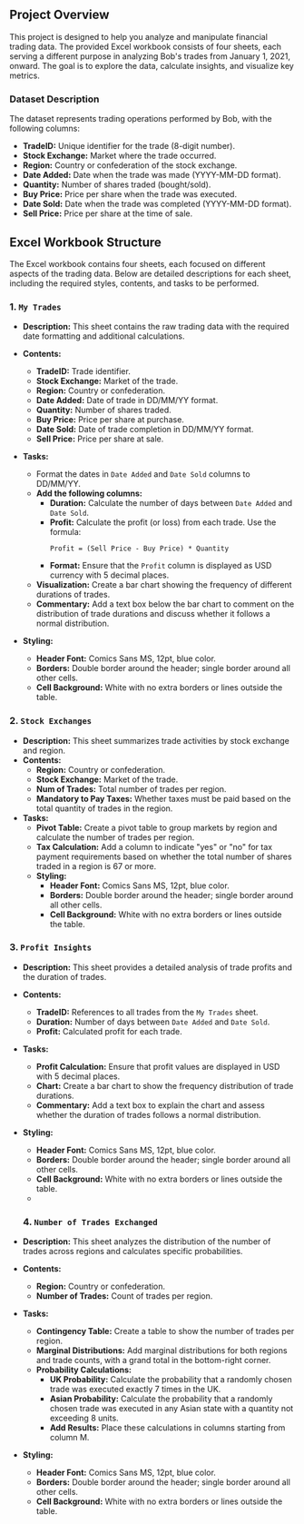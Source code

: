 ## Project Overview

This project is designed to help you analyze and manipulate financial trading data. The provided Excel workbook consists of four sheets, each serving a different purpose in analyzing Bob's trades from January 1, 2021, onward. The goal is to explore the data, calculate insights, and visualize key metrics.

### Dataset Description

The dataset represents trading operations performed by Bob, with the following columns:

- **TradeID:** Unique identifier for the trade (8-digit number).
- **Stock Exchange:** Market where the trade occurred.
- **Region:** Country or confederation of the stock exchange.
- **Date Added:** Date when the trade was made (YYYY-MM-DD format).
- **Quantity:** Number of shares traded (bought/sold).
- **Buy Price:** Price per share when the trade was executed.
- **Date Sold:** Date when the trade was completed (YYYY-MM-DD format).
- **Sell Price:** Price per share at the time of sale.

## Excel Workbook Structure

The Excel workbook contains four sheets, each focused on different aspects of the trading data. Below are detailed descriptions for each sheet, including the required styles, contents, and tasks to be performed.

### 1. `My Trades`

- **Description:** This sheet contains the raw trading data with the required date formatting and additional calculations.
- **Contents:**
  - **TradeID:** Trade identifier.
  - **Stock Exchange:** Market of the trade.
  - **Region:** Country or confederation.
  - **Date Added:** Date of trade in DD/MM/YY format.
  - **Quantity:** Number of shares traded.
  - **Buy Price:** Price per share at purchase.
  - **Date Sold:** Date of trade completion in DD/MM/YY format.
  - **Sell Price:** Price per share at sale.
- **Tasks:**
  - Format the dates in `Date Added` and `Date Sold` columns to DD/MM/YY.
  - **Add the following columns:**
    - **Duration:** Calculate the number of days between `Date Added` and `Date Sold`.
    - **Profit:** Calculate the profit (or loss) from each trade. Use the formula:
      ```
      Profit = (Sell Price - Buy Price) * Quantity
      ```
    - **Format:** Ensure that the `Profit` column is displayed as USD currency with 5 decimal places.
  - **Visualization:** Create a bar chart showing the frequency of different durations of trades.
  - **Commentary:** Add a text box below the bar chart to comment on the distribution of trade durations and discuss whether it follows a normal distribution.

- **Styling:**
  - **Header Font:** Comics Sans MS, 12pt, blue color.
  - **Borders:** Double border around the header; single border around all other cells.
  - **Cell Background:** White with no extra borders or lines outside the table.

### 2. `Stock Exchanges`

- **Description:** This sheet summarizes trade activities by stock exchange and region.
- **Contents:**
  - **Region:** Country or confederation.
  - **Stock Exchange:** Market of the trade.
  - **Num of Trades:** Total number of trades per region.
  - **Mandatory to Pay Taxes:** Whether taxes must be paid based on the total quantity of trades in the region.
- **Tasks:**
  - **Pivot Table:** Create a pivot table to group markets by region and calculate the number of trades per region.
  - **Tax Calculation:** Add a column to indicate "yes" or "no" for tax payment requirements based on whether the total number of shares traded in a region is 67 or more.
  - **Styling:**
    - **Header Font:** Comics Sans MS, 12pt, blue color.
    - **Borders:** Double border around the header; single border around all other cells.
    - **Cell Background:** White with no extra borders or lines outside the table.

### 3. `Profit Insights`

- **Description:** This sheet provides a detailed analysis of trade profits and the duration of trades.
- **Contents:**
  - **TradeID:** References to all trades from the `My Trades` sheet.
  - **Duration:** Number of days between `Date Added` and `Date Sold`.
  - **Profit:** Calculated profit for each trade.
- **Tasks:**
  - **Profit Calculation:** Ensure that profit values are displayed in USD with 5 decimal places.
  - **Chart:** Create a bar chart to show the frequency distribution of trade durations.
  - **Commentary:** Add a text box to explain the chart and assess whether the duration of trades follows a normal distribution.
- **Styling:**
  - **Header Font:** Comics Sans MS, 12pt, blue color.
  - **Borders:** Double border around the header; single border around all other cells.
  - **Cell Background:** White with no extra borders or lines outside the table.
  - 
  ### 4. `Number of Trades Exchanged`

- **Description:** This sheet analyzes the distribution of the number of trades across regions and calculates specific probabilities.
- **Contents:**
  - **Region:** Country or confederation.
  - **Number of Trades:** Count of trades per region.
- **Tasks:**
  - **Contingency Table:** Create a table to show the number of trades per region.
  - **Marginal Distributions:** Add marginal distributions for both regions and trade counts, with a grand total in the bottom-right corner.
  - **Probability Calculations:**
    - **UK Probability:** Calculate the probability that a randomly chosen trade was executed exactly 7 times in the UK.
    - **Asian Probability:** Calculate the probability that a randomly chosen trade was executed in any Asian state with a quantity not exceeding 8 units.
    - **Add Results:** Place these calculations in columns starting from column M.
- **Styling:**
  - **Header Font:** Comics Sans MS, 12pt, blue color.
  - **Borders:** Double border around the header; single border around all other cells.
  - **Cell Background:** White with no extra borders or lines outside the table.
